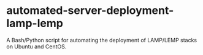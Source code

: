# automated-server-deployment-lamp-lemp
A Bash/Python script for automating the deployment of LAMP/LEMP stacks on Ubuntu and CentOS.

